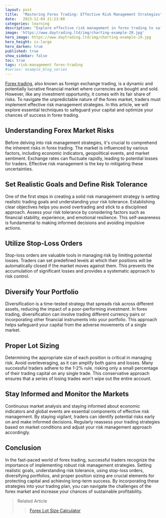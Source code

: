 ```yaml
---
layout: post
title:  "Mastering Forex Trading: Effective Risk Management Strategies"
date:   2023-12-04 21:23:00
categories: learning
description: "Explore effective risk management in forex trading to safeguard capital. Set goals, use stop-loss orders, and diversify for long-term success."
image: 'https://www.daytrading.ltd/img/charting-example-20.jpg'
hero_image: https://www.daytrading.ltd/img/charting-example-19.jpg
hero_height: is-large
hero_darken: true
published: true
show_sidebar: false
toc: true
tags: risk-management forex-trading
#series: example_blog_series
---
```


<a href="https://www.daytrading.ltd/learning/what-is-forex-trading">Forex trading</a>, also known as foreign exchange trading, is a dynamic and potentially lucrative financial market where currencies are bought and sold. However, like any investment opportunity, it comes with its fair share of risks. To navigate the unpredictable nature of the forex market, traders must implement effective risk management strategies. In this article, we will explore essential techniques to safeguard your capital and optimize your chances of success in forex trading.

## Understanding Forex Market Risks
Before delving into risk management strategies, it's crucial to comprehend the inherent risks in forex trading. The market is influenced by various factors, including economic indicators, geopolitical events, and market sentiment. Exchange rates can fluctuate rapidly, leading to potential losses for traders. Effective risk management is the key to mitigating these uncertainties.

## Set Realistic Goals and Define Risk Tolerance
One of the first steps in creating a solid risk management strategy is setting realistic trading goals and understanding your risk tolerance. Establishing clear objectives helps you avoid overtrading and stick to a disciplined approach. Assess your risk tolerance by considering factors such as financial stability, experience, and emotional resilience. This self-awareness is fundamental to making informed decisions and avoiding impulsive actions.

## Utilize Stop-Loss Orders
Stop-loss orders are valuable tools in managing risk by limiting potential losses. Traders can set predefined levels at which their positions will be automatically closed if the market moves against them. This prevents the accumulation of significant losses and provides a systematic approach to risk control.

## Diversify Your Portfolio
Diversification is a time-tested strategy that spreads risk across different assets, reducing the impact of a poor-performing investment. In forex trading, diversification can involve trading different currency pairs or incorporating other financial instruments into your portfolio. This approach helps safeguard your capital from the adverse movements of a single market.

## Proper Lot Sizing
Determining the appropriate size of each position is critical in managing risk. Avoid overleveraging, as it can amplify both gains and losses. Many successful traders adhere to the 1-2% rule, risking only a small percentage of their trading capital on any single trade. This conservative approach ensures that a series of losing trades won't wipe out the entire account.

## Stay Informed and Monitor the Markets
Continuous market analysis and staying informed about economic indicators and global events are essential components of effective risk management. By staying vigilant, traders can identify potential risks early on and make informed decisions. Regularly reassess your trading strategies based on market conditions and adjust your risk management approach accordingly.

## Conclusion
In the fast-paced world of forex trading, successful traders recognize the importance of implementing robust risk management strategies. Setting realistic goals, understanding risk tolerance, using stop-loss orders, diversifying portfolios, and proper position sizing are crucial elements for protecting capital and achieving long-term success. By incorporating these strategies into your trading plan, you can navigate the challenges of the forex market and increase your chances of sustainable profitability.

> Related Article
>> <a href="https://www.daytrading.ltd/learning/forex-position-sizes-calculator">Forex Lot Size Calculator</a>